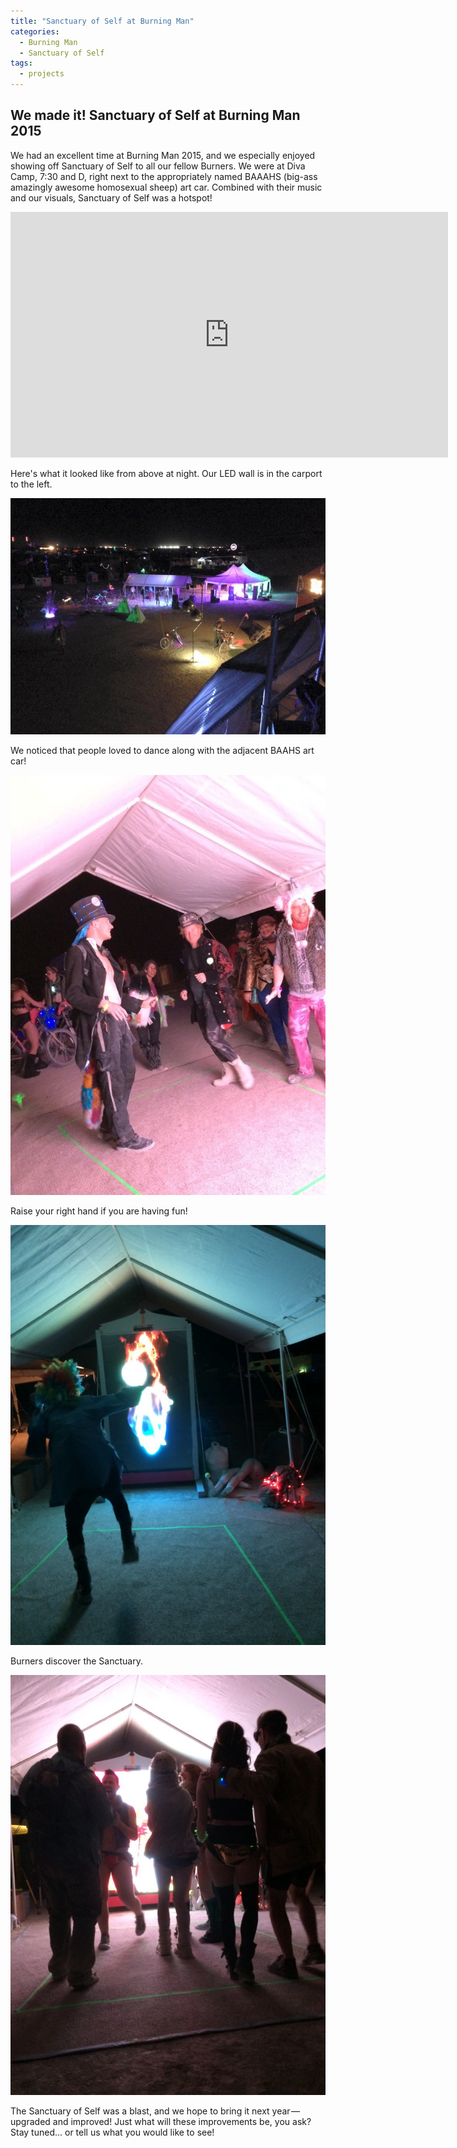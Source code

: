 ```yaml
---
title: "Sanctuary of Self at Burning Man"
categories:
  - Burning Man
  - Sanctuary of Self
tags:
  - projects
---
```


## We made it! Sanctuary of Self at Burning Man 2015

We had an excellent time at Burning Man 2015, and we especially enjoyed showing off Sanctuary of Self to all our fellow Burners. We were at Diva Camp, 7:30 and D, right next to the appropriately named BAAAHS (big-ass amazingly awesome homosexual sheep) art car. Combined with their music and our visuals, Sanctuary of Self was a hotspot!

<iframe width="700" height="393" src="https://www.youtube.com/embed/ZOTyev8XjNg" frameborder="0" allowfullscreen></iframe>
<br/>

Here's what it looked like from above at night. Our LED wall is in the carport to the left.

![Overview](/assets/images/bm-2015/bm-2015-overview.jpeg)

We noticed that people loved to dance along with the adjacent BAAHS art car!

![Inside the tent](/assets/images/bm-2015/bm-2015-in-tent.jpeg)

Raise your right hand if you are having fun!

![Raise your hand if you are having fun!](/assets/images/bm-2015/bm-2015-raise-hand.jpeg)

Burners discover the Sanctuary.

![People gaze in wonder.](/assets/images/bm-2015/bm-2015-gazing-in-wonder.jpeg)

The Sanctuary of Self was a blast, and we hope to bring it next year — upgraded and improved! Just what will these improvements be, you ask? Stay tuned... or tell us what you would like to see!
